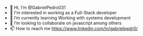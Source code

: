 - 👋 Hi, I’m @GabrielPedro031
- 👀 I'm interested in working as a Full-Stack developer
- 🌱 I’m currently learning Working with systems development
- 💞️ I’m looking to collaborate on javascript among others
- 📫 How to reach me https://www.linkedin.com/in/gabrielpedr0/

<!---
GabrielPedro031/GabrielPedro031 is a ✨ special ✨ repository because its `README.md` (this file) appears on your GitHub profile.
You can click the Preview link to take a look at your changes.
--->
